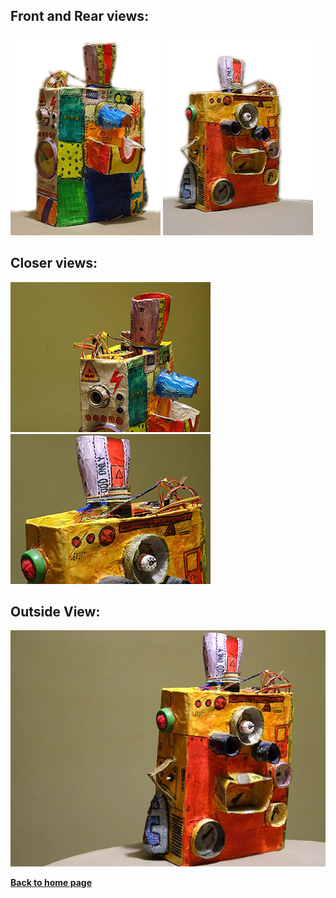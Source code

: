 ## Front and Rear views:

![robot-bonbons Front](../images/Robot-Bonbons-LR-front.png)  ![robot-bonbons Rear](../images/Robot-Bonbons-LR-rear.png)

## Closer views:  

![robot-bonbons Close](../images/Robot-Bonbons-LR-close.png)  ![robot-bonbons Inside](../images/Robot-Bonbons-LR-inside.png)

## Outside View:

![robot-bonbons](../images/Robot-Bonbons-LR-view.png)

**[Back to home page](../index)**

